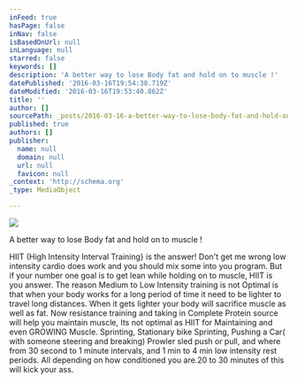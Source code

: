 ```yaml
---
inFeed: true
hasPage: false
inNav: false
isBasedOnUrl: null
inLanguage: null
starred: false
keywords: []
description: 'A better way to lose Body fat and hold on to muscle !'
datePublished: '2016-03-16T19:54:38.719Z'
dateModified: '2016-03-16T19:53:40.862Z'
title: ''
author: []
sourcePath: _posts/2016-03-16-a-better-way-to-lose-body-fat-and-hold-on-to-muscle.md
published: true
authors: []
publisher:
  name: null
  domain: null
  url: null
  favicon: null
_context: 'http://schema.org'
_type: MediaObject

---
```

![](https://the-grid-user-content.s3-us-west-2.amazonaws.com/e255a714-d7f1-4931-9612-294ae8dc9f6a.jpg)

A better way to lose Body fat and hold on to muscle !

HIIT (High Intensity Interval Training} is the answer! Don't get me wrong low intensity cardio does work and you should mix some into you program. But if your number one goal is to get lean while holding on to muscle, HIIT is you answer. The reason Medium to Low Intensity  training  is not Optimal is that when your body works for a long period of time it need to be lighter to travel long distances. When it gets lighter your body will sacrifice muscle as well as fat. Now resistance training and taking in Complete Protein source will help you maintain muscle, Its not optimal as HIIT for Maintaining and even GROWING Muscle. Sprinting, Stationary bike Sprinting, Pushing a Car( with someone steering and breaking) Prowler sled push or pull, and where from 30 second to 1 minute intervals, and 1 min to 4 min low intensity rest periods. All depending on how conditioned you are.20 to 30 minutes of this will kick your ass.